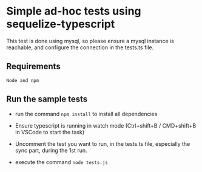 # Simple ad-hoc tests using sequelize-typescript

This test is done using mysql, so please ensure a mysql instance is reachable, and configure the connection in the tests.ts file.

## Requirements
    Node and npm

## Run the sample tests
- run the command `npm install` to install all dependencies

- Ensure typescript is running in watch mode (Ctrl+shift+B / CMD+shift+B in VSCode to start the task)

- Uncomment the test you want to run, in the tests.ts file, especially the sync part, during the 1st run.

- execute the command `node tests.js`